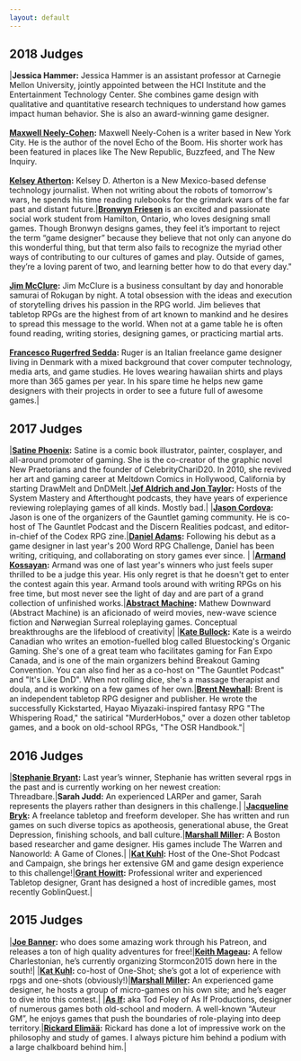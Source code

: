 ```yaml
---
layout: default
---
```

## 2018 Judges

|**Jessica Hammer:** Jessica Hammer is an assistant professor at Carnegie Mellon University, jointly appointed between the HCI Institute and the Entertainment Technology Center. She combines game design with qualitative and quantitative research techniques to understand how games impact human behavior. She is also an award-winning game designer.<br /><br />**[Maxwell Neely-Cohen](https://www.maxwellneelycohen.com/):** Maxwell Neely-Cohen is a writer based in New York City. He is the author of the novel Echo of the Boom. His shorter work has been featured in places like The New Republic, Buzzfeed, and The New Inquiry.<br /><br />**[Kelsey Atherton](https://www.popsci.com/popsci-authors/kelsey-d-atherton):** Kelsey D. Atherton is a New Mexico-based defense technology journalist. When not writing about the robots of tomorrow's wars, he spends his time reading rulebooks for the grimdark wars of the far past and distant future.|**[Bronwyn Friesen](https://www.facebook.com/TildeSee)** is an excited and passionate social work student from Hamilton, Ontario, who loves designing small games. Though Bronwyn designs games, they feel it’s important to reject the term “game designer” because they believe that not only can anyone do this wonderful thing, but that term also fails to recognize the myriad other ways of contributing to our cultures of games and play. Outside of games, they’re a loving parent of two, and learning better how to do that every day."<br /><br />**[Jim McClure](http://oneshotpodcast.com/author/jimmcclure/):** Jim McClure is a business consultant by day and honorable samurai of Rokugan by night. A total obsession with the ideas and execution of storytelling drives his passion in the RPG world. Jim believes that tabletop RPGs are the highest from of art known to mankind and he desires to spread this message to the world. When not at a game table he is often found reading, writing stories, designing games, or practicing martial arts.<br /><br />**[Francesco Rugerfred Sedda](http://www.rugerfred.com/):** Ruger is an Italian freelance game designer living in Denmark with a mixed background that cover computer technology, media arts, and game studies. He loves wearing hawaiian shirts and plays more than 365 games per year. In his spare time he helps new game designers with their projects in order to see a future full of awesome games.|


## 2017 Judges

|**[Satine Phoenix](http://satinephoenix.net/):** Satine is a comic book illustrator, painter, cosplayer, and all-around promoter of gaming. She is the co-creator of the graphic novel New Praetorians and the founder of CelebrityChariD20. In 2010, she revived her art and gaming career at Meltdown Comics in Hollywood, California by starting DrawMelt and DnDMelt.|**[Jef Aldrich and Jon Taylor](https://systemmasterypodcast.com/):** Hosts of the System Mastery and Afterthought podcasts, they have years of experience reviewing roleplaying games of all kinds.  Mostly bad.|
|**[Jason Cordova](http://www.gauntlet-rpg.com/):** Jason is one of the organizers of the Gauntlet gaming community. He is co-host of The Gauntlet Podcast and the Discern Realities podcast, and editor-in-chief of the Codex RPG zine.|**[Daniel Adams](https://www.patreon.com/SwallowsSong):** Following his debut as a game designer in last year's 200 Word RPG Challenge, Daniel has been writing, critiquing, and collaborating on story games ever since. |
|**[Armand Kossayan](https://theyoungandthebrave.wordpress.com/):** Armand was one of last year's winners who just feels super thrilled to be a judge this year. His only regret is that he doesn't get to enter the contest again this year. Armand tools around with writing RPGs on his free time, but most never see the light of day and are part of a grand collection of unfinished works.|**[Abstract Machine](https://abstract-machine.com/):** Mathew Downward (Abstract Machine) is an aficionado of weird movies, new-wave science fiction and Nørwegian Surreal roleplaying games. Conceptual breakthroughs are the lifeblood of creativity|
|**[Kate Bullock](http://www.bluestockings.ca/):** Kate is a weirdo Canadian who writes an emotion-fuelled blog called Bluestocking's Organic Gaming. She's one of a great team who facilitates gaming for Fan Expo Canada, and is one of the main organizers behind Breakout Gaming Convention. You can also find her as a co-host on "The Gauntlet Podcast" and "It's Like DnD". When not rolling dice, she's a massage therapist and doula, and is working on a few games of her own.|**[Brent Newhall](http://brentnewhall.com/):** Brent is an independent tabletop RPG designer and publisher. He wrote the successfully Kickstarted, Hayao Miyazaki-inspired fantasy RPG "The Whispering Road," the satirical "MurderHobos," over a dozen other tabletop games, and a book on old-school RPGs, "The OSR Handbook."|


## 2016 Judges

|**[Stephanie Bryant](http://www.mortaine.com/blog/):** Last year’s winner, Stephanie has written several rpgs in the past and is currently working on her newest creation: Threadbare.|**Sarah Judd:** An experienced LARPer and gamer, Sarah represents the players rather than designers in this challenge.|
|**[Jacqueline Bryk](http://tacticalnymphomania.tumblr.com/):** A freelance tabletop and freeform developer. She has written and run games on such diverse topics as apotheosis, generational abuse, the Great Depression, finishing schools, and ball culture.|**[Marshall Miller](http://www.finemessgames.com/):** A Boston based researcher and game designer. His games include The Warren and Nanoworld: A Game of Clones.|
|**[Kat Kuhl](https://twitter.com/wolvesarekuhl):** Host of the One-Shot Podcast and Campaign, she brings her extensive GM and game design experience to this challenge!|**[Grant Howitt](http://lookrobot.co.uk/games/):** Professional writer and experienced Tabletop designer, Grant has designed a host of incredible games, most recently GoblinQuest.|

## 2015 Judges

|**[Joe Banner](http://joebanner.co.uk/):** who does some amazing work through his Patreon, and releases a ton of high quality adventures for free!|**[Keith Mageau](https://rollingboxcars.com/):** A fellow Charlestonian, he’s currently organizing Stormcon2015 down here in the south!|
|**[Kat Kuhl](http://oneshotpodcast.com/):** co-host of One-Shot; she’s got a lot of experience with rpgs and one-shots (obviously!)|**[Marshall Miller](http://www.finemessgames.com/):** An experienced game designer, he hosts a group of micro-games on his own site; and he’s eager to dive into this contest.|
|**[As If](http://www.asifproductions.com/):** aka Tod Foley of As If Productions, designer of numerous games both old-school and modern. A well-known “Auteur GM”, he enjoys games that push the boundaries of role-playing into deep territory.|**[Rickard Elimää](https://plus.google.com/u/0/116235159947041206206):** Rickard has done a lot of impressive work on the philosophy and study of games. I always picture him behind a podium with a large chalkboard behind him.|
